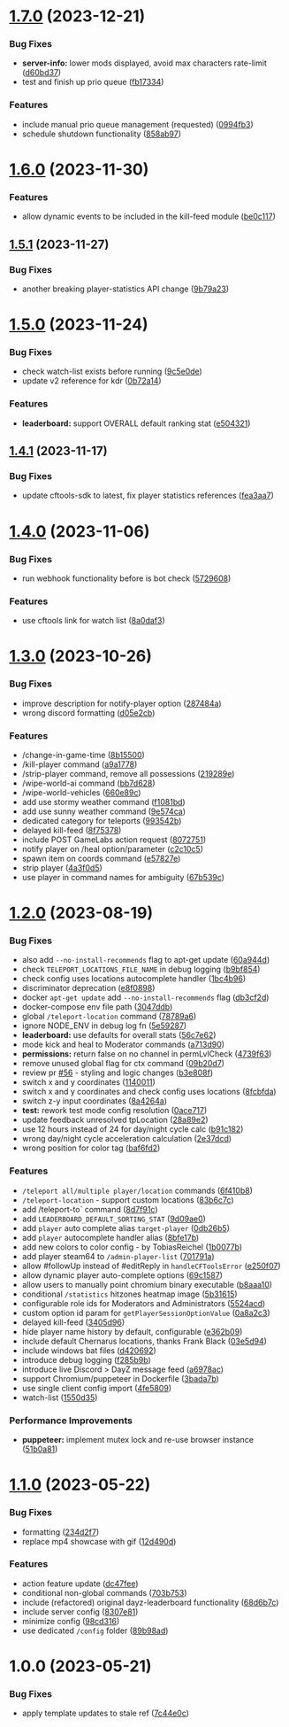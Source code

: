 # [1.7.0](https://github.com/Mirasaki/cftools-discord-bot/compare/v1.6.0...v1.7.0) (2023-12-21)


### Bug Fixes

* **server-info:** lower mods displayed, avoid max characters rate-limit ([d60bd37](https://github.com/Mirasaki/cftools-discord-bot/commit/d60bd37362d6a0feda73d4ca3ac5c0bd840e3807))
* test and finish up prio queue ([fb17334](https://github.com/Mirasaki/cftools-discord-bot/commit/fb17334e3f1b4221dabb6207ded0ca51be1547a9))


### Features

* include manual prio queue management (requested) ([0994fb3](https://github.com/Mirasaki/cftools-discord-bot/commit/0994fb3cf4b3284d5f27b54d01225e035c55475f))
* schedule shutdown functionality ([858ab97](https://github.com/Mirasaki/cftools-discord-bot/commit/858ab97e9dc82b98b06b77b8e3bffa036fe9168d))

# [1.6.0](https://github.com/Mirasaki/cftools-discord-bot/compare/v1.5.1...v1.6.0) (2023-11-30)


### Features

* allow dynamic events to be included in the kill-feed module ([be0c117](https://github.com/Mirasaki/cftools-discord-bot/commit/be0c11740e62dd4e7f644783fc5c4a55d6d07c1f))

## [1.5.1](https://github.com/Mirasaki/cftools-discord-bot/compare/v1.5.0...v1.5.1) (2023-11-27)


### Bug Fixes

* another breaking player-statistics API change ([9b79a23](https://github.com/Mirasaki/cftools-discord-bot/commit/9b79a23e971c645e391f18fe97261d1fb7a62e1a))

# [1.5.0](https://github.com/Mirasaki/cftools-discord-bot/compare/v1.4.1...v1.5.0) (2023-11-24)


### Bug Fixes

* check watch-list exists before running ([9c5e0de](https://github.com/Mirasaki/cftools-discord-bot/commit/9c5e0debeee61451abb60f1af2a24bfb25dcc548))
* update v2 reference for kdr ([0b72a14](https://github.com/Mirasaki/cftools-discord-bot/commit/0b72a14f55802786ddfe45652841f90a4afcaa21))


### Features

* **leaderboard:** support OVERALL default ranking stat ([e504321](https://github.com/Mirasaki/cftools-discord-bot/commit/e504321bd63ff9abdfde6f2900b380a4761d5107))

## [1.4.1](https://github.com/Mirasaki/cftools-discord-bot/compare/v1.4.0...v1.4.1) (2023-11-17)


### Bug Fixes

* update cftools-sdk to latest, fix player statistics references ([fea3aa7](https://github.com/Mirasaki/cftools-discord-bot/commit/fea3aa7cbc29bf8e8f6c2edf8cb034623c8fb104))

# [1.4.0](https://github.com/Mirasaki/cftools-discord-bot/compare/v1.3.0...v1.4.0) (2023-11-06)


### Bug Fixes

* run webhook functionality before is bot check ([5729608](https://github.com/Mirasaki/cftools-discord-bot/commit/5729608fbbf872c6e5d5bcaf7254e5887d0fd2d9))


### Features

* use cftools link for watch list ([8a0daf3](https://github.com/Mirasaki/cftools-discord-bot/commit/8a0daf3e54e7abb17e12d4cbca125058306f87ce))

# [1.3.0](https://github.com/Mirasaki/cftools-discord-bot/compare/v1.2.0...v1.3.0) (2023-10-26)


### Bug Fixes

* improve description for notify-player option ([287484a](https://github.com/Mirasaki/cftools-discord-bot/commit/287484aca283c19160499a56717df075ae72bc80))
* wrong discord formatting ([d05e2cb](https://github.com/Mirasaki/cftools-discord-bot/commit/d05e2cb2e5dcb4ff1e796b5c144cef6777e1c34a))


### Features

* /change-in-game-time ([8b15500](https://github.com/Mirasaki/cftools-discord-bot/commit/8b15500abc85806ad09860c8bcb0561f5bab8439))
* /kill-player command ([a9a1778](https://github.com/Mirasaki/cftools-discord-bot/commit/a9a1778cfb74d76002a5ce798abfd173cccfd74d))
* /strip-player command, remove all possessions ([219289e](https://github.com/Mirasaki/cftools-discord-bot/commit/219289ead96ae69112e6341dfde0a58d974de0e1))
* /wipe-world-ai command ([bb7d628](https://github.com/Mirasaki/cftools-discord-bot/commit/bb7d6287ac3f43aaccc999c22a0872cf90d3de7c))
* /wipe-world-vehicles ([660e89c](https://github.com/Mirasaki/cftools-discord-bot/commit/660e89c3513dc11ed5dd0a92aec4903785bac5f4))
* add use stormy weather command ([f1081bd](https://github.com/Mirasaki/cftools-discord-bot/commit/f1081bdb6899cf0271ce79a185383478e336083f))
* add use sunny weather command ([9e574ca](https://github.com/Mirasaki/cftools-discord-bot/commit/9e574ca3ff85fcb5b8c456451ba83476674a06ec))
* dedicated category for teleports ([993542b](https://github.com/Mirasaki/cftools-discord-bot/commit/993542b96abd1d64a06b5bbaab2ddbb51134c3c6))
* delayed kill-feed ([8f75378](https://github.com/Mirasaki/cftools-discord-bot/commit/8f75378e56a606925d76df611599d28091ab16b3))
* include POST GameLabs action request ([8072751](https://github.com/Mirasaki/cftools-discord-bot/commit/807275159676d30c14d958e9abce1159a3d12b2f))
* notify player on /heal option/parameter ([c2c10c5](https://github.com/Mirasaki/cftools-discord-bot/commit/c2c10c55c78459c342f985870de177bfbe71c1e2))
* spawn item on coords command ([e57827e](https://github.com/Mirasaki/cftools-discord-bot/commit/e57827e880cc7b8b9224adb0f80cf73507c176d6))
* strip player ([4a3f0d5](https://github.com/Mirasaki/cftools-discord-bot/commit/4a3f0d5c714233bc28db07776ecf93b64c93fa0d))
* use player in command names for ambiguity ([67b539c](https://github.com/Mirasaki/cftools-discord-bot/commit/67b539cb42dd8e00b2df75d4856fe03257879246))

# [1.2.0](https://github.com/Mirasaki/cftools-discord-bot/compare/v1.1.0...v1.2.0) (2023-08-19)


### Bug Fixes

* also add `--no-install-recommends` flag to apt-get update ([60a944d](https://github.com/Mirasaki/cftools-discord-bot/commit/60a944df7c6de4f6b2e5232155463e6983962045))
* check `TELEPORT_LOCATIONS_FILE_NAME` in debug logging ([b9bf854](https://github.com/Mirasaki/cftools-discord-bot/commit/b9bf854514b2c4acca483db04897053be7a65b8c))
* check config uses locations autocomplete handler ([1bc4b96](https://github.com/Mirasaki/cftools-discord-bot/commit/1bc4b9657345e98ed0263dde07661bfd0e38e2ab))
* discriminator deprecation ([e8f0898](https://github.com/Mirasaki/cftools-discord-bot/commit/e8f0898095f62568ed1e276da7eae714072a2e2e))
* docker `apt-get update` add `--no-install-recommends` flag ([db3cf2d](https://github.com/Mirasaki/cftools-discord-bot/commit/db3cf2da55a8bd30b7e2c3c2e20f9d2a61ae2b4c))
* docker-compose env file path ([3047ddb](https://github.com/Mirasaki/cftools-discord-bot/commit/3047ddbd23f23b6bd4cd05445adbc3e2402f8a05))
* global `/teleport-location` command ([78789a6](https://github.com/Mirasaki/cftools-discord-bot/commit/78789a60f1212baef7481db9c3bc8159450cb2f5))
* ignore NODE_ENV in debug log fn ([5e59287](https://github.com/Mirasaki/cftools-discord-bot/commit/5e59287418fa41f370eafbe6e17e83e5889739a4))
* **leaderboard:** use defaults for overall stats ([56c7e62](https://github.com/Mirasaki/cftools-discord-bot/commit/56c7e623456161b894fda7d97db605fcc1f2115b))
* mode kick and heal to Moderator commands ([a713d90](https://github.com/Mirasaki/cftools-discord-bot/commit/a713d908eb814875b364eab7a46653fa0a6ea450))
* **permissions:** return false on no channel in permLvlCheck ([4739f63](https://github.com/Mirasaki/cftools-discord-bot/commit/4739f63afd86da4fadae98694b3c5ef5a7dc5e80))
* remove unused global flag for ctx command ([09b20d7](https://github.com/Mirasaki/cftools-discord-bot/commit/09b20d7e1493378aa9f70804c14fddcfcc723128))
* review pr [#56](https://github.com/Mirasaki/cftools-discord-bot/issues/56) - styling and logic changes ([b3e808f](https://github.com/Mirasaki/cftools-discord-bot/commit/b3e808f00052aa3bf871da0f258836a012670d21))
* switch x and y coordinates ([1140011](https://github.com/Mirasaki/cftools-discord-bot/commit/1140011cc2b306c3a20bfdc232b2c2f4984cf098))
* switch x and y coordinates and check config uses locations ([8fcbfda](https://github.com/Mirasaki/cftools-discord-bot/commit/8fcbfdadf3a9559af36ecb82da25708f3854cf1b))
* switch z-y input coordinates ([8a4264a](https://github.com/Mirasaki/cftools-discord-bot/commit/8a4264adf5c5340f7d82d018fa674ba74e4653f9))
* **test:** rework test mode config resolution ([0ace717](https://github.com/Mirasaki/cftools-discord-bot/commit/0ace7170f71d7bc4eb1f0b6d5613afae9f3a3b2d))
* update feedback unresolved tpLocation ([28a89e2](https://github.com/Mirasaki/cftools-discord-bot/commit/28a89e21eb23a79b77ab0d97317ec4c184229ce1))
* use 12 hours instead of 24 for day/night cycle calc ([b91c182](https://github.com/Mirasaki/cftools-discord-bot/commit/b91c182355a7ce96ac38eecdc0afa5e8f0cd854d))
* wrong day/night cycle acceleration calculation ([2e37dcd](https://github.com/Mirasaki/cftools-discord-bot/commit/2e37dcda14810150dc172a2794fa005587a07c02))
* wrong position for color tag ([baf6fd2](https://github.com/Mirasaki/cftools-discord-bot/commit/baf6fd21c6c4e73de7d59a719ae4a178b16c935b))


### Features

* `/teleport all/multiple player/location` commands ([6f410b8](https://github.com/Mirasaki/cftools-discord-bot/commit/6f410b85f4be70d1e9eb5aa9392b75775b06aa98))
* `/teleport-location` - support custom locations ([83b6c7c](https://github.com/Mirasaki/cftools-discord-bot/commit/83b6c7cda7a54fe897e91aa6f2ad7b2e5bc7deb6))
* add /teleport-to` command ([8d7f91c](https://github.com/Mirasaki/cftools-discord-bot/commit/8d7f91c2d3726f83cc16449b5384d990a11e334c))
* add `LEADERBOARD_DEFAULT_SORTING_STAT` ([9d09ae0](https://github.com/Mirasaki/cftools-discord-bot/commit/9d09ae0570bf4540eb58265e77250da322c545f1))
* add `player` auto complete alias `target-player` ([0db26b5](https://github.com/Mirasaki/cftools-discord-bot/commit/0db26b548d75819358ebcd3d8e3d4e0e38379880))
* add `player` autocomplete handler alias ([8bfe17b](https://github.com/Mirasaki/cftools-discord-bot/commit/8bfe17bcac8c6b164ac22cc885eff3630549e20a))
* add new colors to color config - by TobiasReichel ([1b0077b](https://github.com/Mirasaki/cftools-discord-bot/commit/1b0077b85ef9ddf15ec168c552f038f7fa9d1b26))
* add player steam64 to `/admin-player-list` ([701791a](https://github.com/Mirasaki/cftools-discord-bot/commit/701791abafa9be18a79507964d8f107872c3eea9))
* allow #followUp instead of #editReply in `handleCFToolsError` ([e250f07](https://github.com/Mirasaki/cftools-discord-bot/commit/e250f077b8e552c1793d64579c318a9ddbf2a3e1))
* allow dynamic player auto-complete options ([69c1587](https://github.com/Mirasaki/cftools-discord-bot/commit/69c1587f4cfee0e0d9e089963a39efa07a705409))
* allow users to manually point chromium binary executable ([b8aaa10](https://github.com/Mirasaki/cftools-discord-bot/commit/b8aaa10ea7ac28873a98b43cdb50e2e94508579f))
* conditional `/statistics` hitzones heatmap image ([5b31615](https://github.com/Mirasaki/cftools-discord-bot/commit/5b31615ce1f4bca8e388c2c9bb2f3540f5f5d2d6))
* configurable role ids for Moderators and Administrators ([5524acd](https://github.com/Mirasaki/cftools-discord-bot/commit/5524acdd0ec26c4148ead0d24afabd12887fda69))
* custom option id param for `getPlayerSessionOptionValue` ([0a8a2c3](https://github.com/Mirasaki/cftools-discord-bot/commit/0a8a2c34642fca8b218f3498e215d2ebb8a4909b))
* delayed kill-feed ([3405d96](https://github.com/Mirasaki/cftools-discord-bot/commit/3405d9689469d3206308a071f268610619ef1ab4))
* hide player name history by default, configurable ([e362b09](https://github.com/Mirasaki/cftools-discord-bot/commit/e362b093a7dbabd3e936cffa60a3c7b5152beafb))
* include default Chernarus locations, thanks Frank Black ([03e5d94](https://github.com/Mirasaki/cftools-discord-bot/commit/03e5d94d4e36ec65cd34e8e68885159f3b09a1a2))
* include windows bat files ([d420692](https://github.com/Mirasaki/cftools-discord-bot/commit/d42069281fcb0395576526114183418b873ca5e1))
* introduce debug logging ([f285b9b](https://github.com/Mirasaki/cftools-discord-bot/commit/f285b9b211508e9fc867084acc98f9aa0a2edd4f))
* introduce live Discord > DayZ message feed ([a6978ac](https://github.com/Mirasaki/cftools-discord-bot/commit/a6978ac066c3a44ce5f22bc4b4529cbd660a4438))
* support Chromium/puppeteer in Dockerfile ([3bada7b](https://github.com/Mirasaki/cftools-discord-bot/commit/3bada7b3639a4b06aa64d8e6a336318d27e455e5))
* use single client config import ([4fe5809](https://github.com/Mirasaki/cftools-discord-bot/commit/4fe5809c98f39c3052a4c0f1b1f13dc362522d44))
* watch-list ([1550d35](https://github.com/Mirasaki/cftools-discord-bot/commit/1550d3545cba5beb14a09f42659133b2509e7948))


### Performance Improvements

* **puppeteer:** implement mutex lock and re-use browser instance ([51b0a81](https://github.com/Mirasaki/cftools-discord-bot/commit/51b0a819694cb155d2351a238b8d9cb42cbfca77))

# [1.1.0](https://github.com/Mirasaki/cftools-discord-bot/compare/v1.0.0...v1.1.0) (2023-05-22)


### Bug Fixes

* formatting ([234d2f7](https://github.com/Mirasaki/cftools-discord-bot/commit/234d2f7d44f4759fe81d985e589f838ed1f15b51))
* replace mp4 showcase with gif ([12d490d](https://github.com/Mirasaki/cftools-discord-bot/commit/12d490d85fe397f40abbb4344f915dbfca1cea68))


### Features

* action feature update ([dc47fee](https://github.com/Mirasaki/cftools-discord-bot/commit/dc47fee4d68a7c09b591d8a9e1dfa811a6f7a64e))
* conditional non-global commands ([703b753](https://github.com/Mirasaki/cftools-discord-bot/commit/703b753ac45b590e44cff5ecaf3a0394e4458e06))
* include (refactored) original dayz-leaderboard functionality ([68d6b7c](https://github.com/Mirasaki/cftools-discord-bot/commit/68d6b7ce5988fe23c77e65fdf2cd9e206d4d985c))
* include server config ([8307e81](https://github.com/Mirasaki/cftools-discord-bot/commit/8307e816929df187a1e10727d585a8638dcd3cde))
* minimize config ([98cd316](https://github.com/Mirasaki/cftools-discord-bot/commit/98cd316d67757589ce27ab0aa39499ea7dd83d4e))
* use dedicated `/config` folder ([89b98ad](https://github.com/Mirasaki/cftools-discord-bot/commit/89b98ada79c8f1db23538b631c7c03b84dc74331))

# 1.0.0 (2023-05-21)


### Bug Fixes

* apply template updates to stale ref ([7c44e0c](https://github.com/Mirasaki/cftools-discord-bot/commit/7c44e0c2084fcd48248bf617db6cccaf45b47c01))
